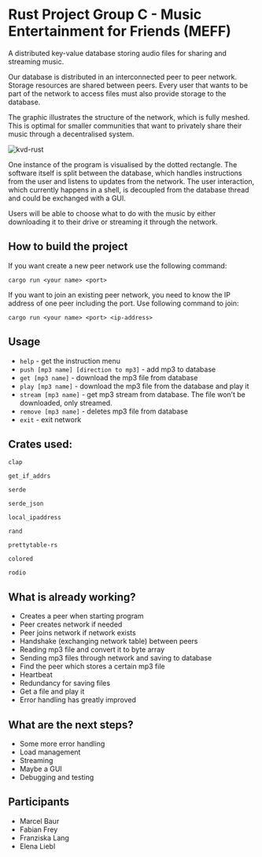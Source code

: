# Rust Project Group C - Music Entertainment for Friends (MEFF)

A distributed key-value database storing audio files for sharing and streaming music.



Our database is distributed in an interconnected peer to peer network. Storage resources are shared between peers. Every user that
wants to be part of the network to access files must also provide storage to the database.

The graphic illustrates the structure of the network, which is fully meshed.
This is optimal for smaller communities that want to privately share their music through a decentralised system.

![kvd-rust](https://user-images.githubusercontent.com/12140441/72470038-8f9f3880-37e0-11ea-8175-ed0e9f52fc50.png)

One instance of the program is visualised by the dotted rectangle. The software itself is split between the database, which handles instructions from the
user and listens to updates from the network. The user interaction, which currently happens in a shell,
is decoupled from the database thread and could be exchanged with a GUI.

Users will be able to choose what to do with the music by either downloading it to their drive or streaming it through the network.


## How to build the project

If you want create a new peer network use the following command:

`cargo run <your name> <port>`

If you want to join an existing peer network, you need to know the IP address of one peer including the port.
Use following command to join:

`cargo run <your name> <port> <ip-address>`

## Usage
- `help` - get the instruction menu
- `push [mp3 name] [direction to mp3]` - add mp3 to database
- `get [mp3 name]` - download the mp3 file from database
- `play [mp3 name]` - download the mp3 file from the database and play it
- `stream [mp3 name]` - get mp3 stream from database. The file won’t be downloaded, only streamed.
- `remove [mp3 name]` - deletes mp3 file from database
- `exit` - exit network

## Crates used:

    clap
    
    get_if_addrs
    
    serde
    
    serde_json
    
    local_ipaddress
    
    rand
    
    prettytable-rs
    
    colored
    
    rodio

## What is already working?
- Creates a peer when starting program
- Peer creates network if needed
- Peer joins network if network exists
- Handshake (exchanging network table) between peers
- Reading mp3 file and convert it to byte array
- Sending mp3 files through network and saving to database
- Find the peer which stores a certain mp3 file
- Heartbeat
- Redundancy for saving files
- Get a file and play it
- Error handling has greatly improved

## What are the next steps?
- Some more error handling
- Load management
- Streaming
- Maybe a GUI
- Debugging and testing

## Participants
- Marcel Baur
- Fabian Frey
- Franziska Lang
- Elena Liebl

